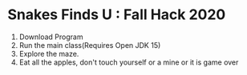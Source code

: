 # Snakes Finds U : Fall Hack 2020
1. Download Program
2. Run the main class(Requires Open JDK 15) 
3. Explore the maze.
4. Eat all the apples, don't touch yourself or a mine or it is game over
